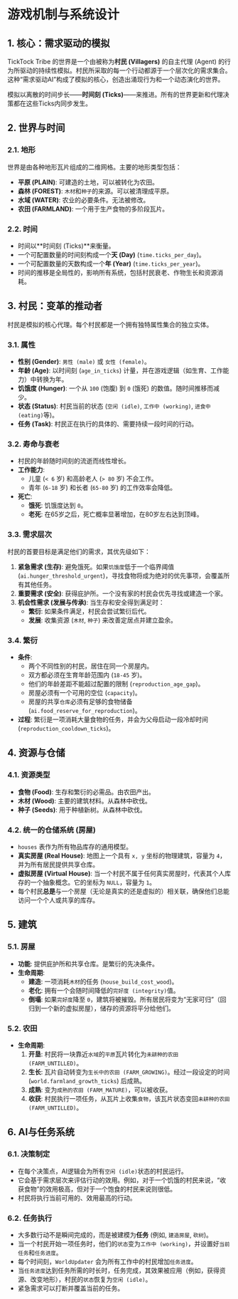 # 游戏机制与系统设计

## 1. 核心：需求驱动的模拟

TickTock Tribe 的世界是一个由被称为**村民 (Villagers)** 的自主代理 (Agent) 的行为所驱动的持续性模拟。村民所采取的每一个行动都源于一个层次化的需求集合。这种“需求驱动AI”构成了模拟的核心，创造出涌现行为和一个动态演化的世界。

模拟以离散的时间步长——**时间刻 (Ticks)**——来推进。所有的世界更新和代理决策都在这些Ticks内同步发生。

## 2. 世界与时间

### 2.1. 地形

世界是由各种地形瓦片组成的二维网格。主要的地形类型包括：
*   **平原 (PLAIN)**: 可建造的土地，可以被转化为农田。
*   **森林 (FOREST)**: `木材`和`种子`的来源。可以被清理成平原。
*   **水域 (WATER)**: 农业的必要条件。无法被修改。
*   **农田 (FARMLAND)**: 一个用于生产食物的多阶段瓦片。

### 2.2. 时间
-   时间以**时间刻 (Ticks)**来衡量。
-   一个可配置数量的时间刻构成一个**天 (Day)** (`time.ticks_per_day`)。
-   一个可配置数量的天数构成一个**年 (Year)** (`time.ticks_per_year`)。
-   时间的推移是全局性的，影响所有系统，包括村民衰老、作物生长和资源消耗。

## 3. 村民：变革的推动者

村民是模拟的核心代理。每个村民都是一个拥有独特属性集合的独立实体。

### 3.1. 属性
-   **性别 (Gender)**: `男性 (male)` 或 `女性 (female)`。
-   **年龄 (Age)**: 以时间刻 (`age_in_ticks`) 计量，并在游戏逻辑（如生育、工作能力）中转换为年。
-   **饥饿度 (Hunger)**: 一个从 `100` (饱腹) 到 `0` (饿死) 的数值。随时间推移而减少。
-   **状态 (Status)**: 村民当前的状态 (`空闲 (idle)`, `工作中 (working)`, `进食中 (eating)`等)。
-   **任务 (Task)**: 村民正在执行的具体的、需要持续一段时间的行动。

### 3.2. 寿命与衰老
-   村民的年龄随时间刻的流逝而线性增长。
-   **工作能力**:
    -   儿童 (`< 6` 岁) 和高龄老人 (`> 80` 岁) 不会工作。
    -   青年 (`6-18` 岁) 和长者 (`65-80` 岁) 的工作效率会降低。
-   **死亡**:
    -   **饿死**: 饥饿度达到 `0`。
    -   **老死**: 在65岁之后，死亡概率显著增加，在80岁左右达到顶峰。

### 3.3. 需求层次
村民的首要目标是满足他们的需求，其优先级如下：
1.  **紧急需求 (生存)**: 避免饿死。如果`饥饿度`低于一个临界阈值 (`ai.hunger_threshold_urgent`)，寻找食物将成为绝对的优先事项，会覆盖所有其他任务。
2.  **重要需求 (安全)**: 获得庇护所。一个没有家的村民会优先寻找或建造一个家。
3.  **机会性需求 (发展与传承)**: 当生存和安全得到满足时：
    -   **繁衍**: 如果条件满足，村民会尝试繁衍后代。
    -   **发展**: 收集资源 (`木材`, `种子`) 来改善定居点并建立盈余。

### 3.4. 繁衍
-   **条件**:
    -   两个不同性别的村民，居住在同一个房屋内。
    -   双方都必须在生育年龄范围内 (`18-45` 岁)。
    -   他们的年龄差距不能超过配置的限制 (`reproduction_age_gap`)。
    -   房屋必须有一个可用的空位 (`capacity`)。
    -   房屋的共享`仓库`必须有足够的食物储备 (`ai.food_reserve_for_reproduction`)。
-   **过程**: 繁衍是一项消耗大量食物的任务，并会为父母启动一段冷却时间 (`reproduction_cooldown_ticks`)。

## 4. 资源与仓储

### 4.1. 资源类型
-   **食物 (Food)**: 生存和繁衍的必需品。由农田产出。
-   **木材 (Wood)**: 主要的建筑材料。从森林中砍伐。
-   **种子 (Seeds)**: 用于种植新树。从森林中砍伐。

### 4.2. 统一的仓储系统 (房屋)
-   `houses` 表作为所有物品库存的通用模型。
-   **真实房屋 (Real House)**: 地图上一个具有 `x, y` 坐标的物理建筑，容量为 `4`，并为所有居民提供共享仓库。
-   **虚拟房屋 (Virtual House)**: 当一个村民不属于任何真实房屋时，代表其个人库存的一个抽象概念。它的坐标为 `NULL`，容量为 `1`。
-   每个村民**总是**与一个房屋（无论是真实的还是虚拟的）相关联，确保他们总能访问一个个人或共享的库存。

## 5. 建筑

### 5.1. 房屋
-   **功能**: 提供庇护所和共享仓库。是繁衍的先决条件。
-   **生命周期**:
    -   **建造**: 一项消耗`木材`的任务 (`house_build_cost_wood`)。
    -   **老化**: 拥有一个会随时间降低的`完好度 (integrity)`值。
    -   **倒塌**: 如果`完好度`降至 `0`，建筑将被摧毁。所有居民将变为“无家可归”（回归到一个新的虚拟房屋），储存的资源将平分给他们。

### 5.2. 农田
-   **生命周期**:
    1.  **开垦**: 村民将一块靠近`水域`的`平原`瓦片转化为`未耕种的农田 (FARM_UNTILLED)`。
    2.  **生长**: 瓦片自动转变为`生长中的农田 (FARM_GROWING)`。经过一段设定的时间 (`world.farmland_growth_ticks`) 后成熟。
    3.  **成熟**: 变为`成熟的农田 (FARM_MATURE)`，可以被收获。
    4.  **收获**: 村民执行一项任务，从瓦片上收集`食物`，该瓦片状态变回`未耕种的农田 (FARM_UNTILLED)`。

## 6. AI与任务系统

### 6.1. 决策制定
-   在每个决策点，AI逻辑会为所有`空闲 (idle)`状态的村民运行。
-   它会基于需求层次来评估行动的效用。例如，对于一个饥饿的村民来说，“收获食物”的效用极高，但对于一个饱食的村民来说则很低。
-   村民将执行当前可用的、效用最高的行动。

### 6.2. 任务执行
-   大多数行动不是瞬间完成的，而是被建模为**任务** (例如, `建造房屋`, `砍树`)。
-   当一个村民开始一项任务时，他们的`状态`变为`工作中 (working)`，并设置好`当前任务`和`任务进度`。
-   每个时间刻，`WorldUpdater` 会为所有工作中的村民增加`任务进度`。
-   当`任务进度`达到任务所需的时长时，任务完成，其效果被应用（例如，获得资源、改变地形），村民的`状态`恢复为`空闲 (idle)`。
-   紧急需求可以打断并覆盖当前的任务。